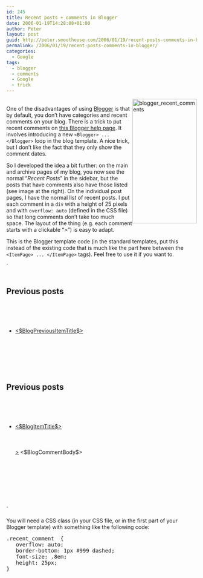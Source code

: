```yaml
---
id: 245
title: Recent posts + comments in Blogger
date: 2006-01-19T14:28:08+01:00
author: Peter
layout: post
guid: http://peter.smoothouse.com/2006/01/19/recent-posts-comments-in-blogger/
permalink: /2006/01/19/recent-posts-comments-in-blogger/
categories:
  - Google
tags:
  - blogger
  - comments
  - Google
  - trick
---
```

[<img  width="170" src="http://static.flickr.com/25/88553681_6753586547.jpg" alt="blogger_recent_comments" height="329" style="float: right" />](http://www.flickr.com/photos/pforret/88553681/ "Photo Sharing")  
One of the disadvantages of using [Blogger](http://www.blogger.com) is that by default, you don&#8217;t have categories and recent comments on your blog. There is a trick to put recent comments on [this Blogger help page](http://help.blogger.com/bin/answer.py?answer=1205&topic=41). It involves introducing a new `<Blogger> ... </Blogger>` loop in the blog template. A nice trick, but I don&#8217;t like the fact that they only show the comment dates.

So I developed the idea a bit further: on the main and archive pages of my blog, you now see the normal &#8220;_Recent Posts_&#8221; in the sidebar, but the posts that have comments also have those listed (see image at the right). On the individual post pages, I have the normal list of recent posts. I put each comment in a `div` with a height of 25 pixels and with `overflow: auto` (defined in the CSS file) so that long comments don&#8217;t take too much space. The layout of the thing (e.g. each comment starts with a clickable &#8220;>&#8221;) is easy to adapt.

This is the Blogger template code (in the standard templates, put this instead of the existing code that is much like the part here between the `<ItemPage> ... </ItemPage>` tags). Feel free to use it if you want to.

`<br />
<ItemPage><br />
<h2 class="sidebar-title">Previous posts</h2><br />
<ul id="recently"><br />
<BloggerPreviousItems><br />
<li><a href="<$BlogItemPermalinkURL$>" mce_href="<$BlogItemPermalinkURL$>"><$BlogPreviousItemTitle$></a></li><br />
</BloggerPreviousItems><br />
</ul><br />
</ItemPage><br />
<MainOrArchivePage><br />
<h2 class="sidebar-title">Previous posts</h2><br />
<ul><br />
<Blogger><br />
<li><a href="<$BlogItemPermalinkURL$>" mce_href="<$BlogItemPermalinkURL$>"><$BlogItemTitle$></a><br />
<BlogItemCommentsEnabled><br />
<BlogItemComments><br />
<div class="recent_comment"><br />
<a href="<$BlogCommentPermalinkURL$>" mce_href="<$BlogCommentPermalinkURL$>">></a> <$BlogCommentBody$><br />
</div><br />
</BlogItemComments><br />
</BlogItemCommentsEnabled><br />
</li><br />
</Blogger><br />
</ul><br />
</MainOrArchivePage><br />
` 

You will need a CSS class (in your CSS file, or in the first part of your Blogger template) with something like the following code:

<pre>.recent_comment  { 
   overflow: auto; 
   border-bottom: 1px #999 dashed; 
   font-size: .8em; 
   height: 25px; 
}</pre>
